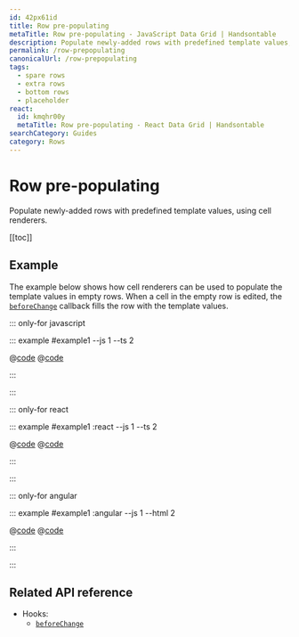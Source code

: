 ```yaml
---
id: 42px61id
title: Row pre-populating
metaTitle: Row pre-populating - JavaScript Data Grid | Handsontable
description: Populate newly-added rows with predefined template values, using cell renderers.
permalink: /row-prepopulating
canonicalUrl: /row-prepopulating
tags:
  - spare rows
  - extra rows
  - bottom rows
  - placeholder
react:
  id: kmqhr00y
  metaTitle: Row pre-populating - React Data Grid | Handsontable
searchCategory: Guides
category: Rows
---
```


# Row pre-populating

Populate newly-added rows with predefined template values, using cell renderers.

[[toc]]

## Example

The example below shows how cell renderers can be used to populate the template values in empty rows. When a cell in the empty row is edited, the [`beforeChange`](@/api/hooks.md#beforechange) callback fills the row with the template values.

::: only-for javascript

::: example #example1 --js 1 --ts 2

@[code](@/content/guides/rows/row-prepopulating/javascript/example1.js)
@[code](@/content/guides/rows/row-prepopulating/javascript/example1.ts)

:::

:::

::: only-for react

::: example #example1 :react --js 1 --ts 2

@[code](@/content/guides/rows/row-prepopulating/react/example1.jsx)
@[code](@/content/guides/rows/row-prepopulating/react/example1.tsx)

:::

:::

::: only-for angular

::: example #example1 :angular --js 1 --html 2

@[code](@/content/guides/rows/row-prepopulating/angular/example1.js)
@[code](@/content/guides/rows/row-prepopulating/angular/example1.html)

:::

:::

## Related API reference

- Hooks:
  - [`beforeChange`](@/api/hooks.md#beforechange)
